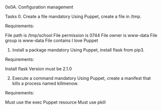 0x0A. Configuration management

Tasks
0. Create a file
mandatory
Using Puppet, create a file in /tmp.

Requirements:

File path is /tmp/school
File permission is 0744
File owner is www-data
File group is www-data
File contains I love Puppet

1. Install a package
mandatory
Using Puppet, install flask from pip3.

Requirements:

Install flask
Version must be 2.1.0


2. Execute a command
mandatory
Using Puppet, create a manifest that kills a process named killmenow.

Requirements:

Must use the exec Puppet resource
Must use pkill

